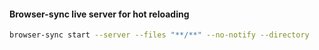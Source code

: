 #### Browser-sync live server for hot reloading

```sh
browser-sync start --server --files "**/**" --no-notify --directory
```
